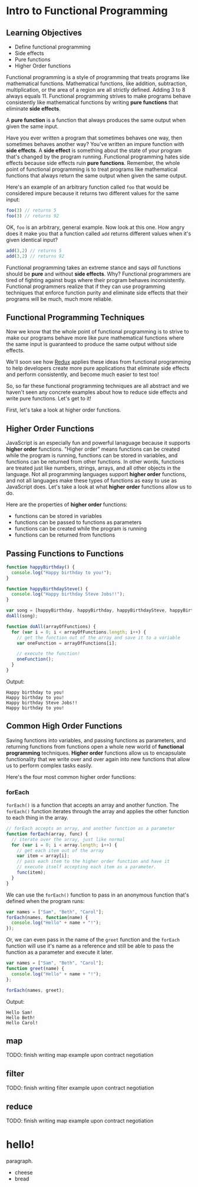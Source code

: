 # Intro to Functional Programming

## Learning Objectives
* Define functional programming
* Side effects
* Pure functions
* Higher Order functions

Functional programming is a style of programming that treats programs
like mathematical functions. Mathematical functions, like addition,
subtraction, multiplication, or the area of a region are all strictly
defined. Adding 3 to 8 always equals 11. Functional programming strives
to make programs behave consistently like mathematical functions by
writing **pure functions** that eliminate **side effects**.

A **pure function** is a function that always produces the same output
when given the same input.

Have you ever written a program that sometimes behaves one way, then sometimes
behaves another way? You've written an impure function with **side effects**.
A **side effect** is something about the state of your program that's changed
by the program running. Functional programming hates side effects because
side effects ruin **pure functions**. Remember, the whole point of functional
programming is to treat programs like mathematical functions that always return
the same output when given the same output.

Here's an example of an arbitrary function called `foo` that would be considered
impure because it returns two different values for the same input:

```js
foo(3) // returns 5
foo(3) // returns 92
```

OK, `foo` is an arbitrary, general example. Now look at this one. How angry
does it make you that a function called `add` returns different values when it's
given identical input?

```js
add(3,2) // returns 5
add(3,2) // returns 92
```

Functional programming takes an extreme stance and says *all* functions should
be **pure** and without **side effects**. Why? Functional programmers are
tired of fighting against bugs where their program behaves inconsistently.
Functional programmers realize that if they can use programming techniques that
enforce function purity and eliminate side effects that their programs will be
much, much more reliable.

## Functional Programming Techniques
Now we know that the whole point of functional programming is to strive to
make our programs behave more like pure mathematical functions where the same
input is guaranteed to produce the same output without side effects.

We'll soon see how [Redux](http://redux.js.org/) applies these ideas from
functional programming to help developers create more pure applications that 
eliminate side effects and perform consistently, and become much easier to
test too!

So, so far these functional programming techniques are all abstract and
we haven't seen any concrete examples about how to reduce side effects
and write pure functions. Let's get to it!

First, let's take a look at higher order functions.

## Higher Order Functions
JavaScript is an especially fun and powerful lanaguage because it supports
**higher order** functions. "Higher order" means functions can be created while
the program is running, functions can be stored in variables, and functions can
be returned from other functions. In other words, functions are treated just
like numbers, strings, arrays, and all other objects in the language. Not all
programming languages support **higher order** functions, and not all languages
make these types of functions as easy to use as JavaScript does. Let's take a
look at what **higher order** functions allow us to do.

Here are the properties of **higher order** functions:

* functions can be stored in variables
* functions can be passed to functions as parameters
* functions can be created while the program is running
* functions can be returned from functions

## Passing Functions to Functions
```js
function happyBirthday() {
  console.log("Happy birthday to you!");
}

function happyBirthdaySteve() {
  console.log("Happy birthday Steve Jobs!!");
}
```

```js
var song = [happyBirthday, happyBirthday, happyBirthdaySteve, happyBirthday];
doAll(song);
```

```js
function doAll(arrayOfFunctions) {
  for (var i = 0; i < arrayOfFunctions.length; i++) {
    // get the function out of the array and save it to a variable
    var oneFunction = arrayOfFunctions[i];

    // execute the function!
    oneFunction();
  }
}
```

Output:

```
Happy birthday to you!
Happy birthday to you!
Happy birthday Steve Jobs!!
Happy birthday to you!
```

## Common High Order Functions
Saving functions into variables, and passing functions as parameters, and
returning functions from functions open a whole new world of **functional
programming** techniques. **Higher order** functions allow us to encapsulate
functionality that we write over and over again into new functions that allow
us to perform complex tasks easily.

Here's the four most common higher order functions:

### forEach
`forEach()` is a function that accepts an array and another function. The
`forEach()` function iterates through the array and applies the other function
to each thing in the array.

```js
// forEach accepts an array, and another function as a parameter
function forEach(array, func) {
  // iterate over the array, just like normal
  for (var i = 0; i < array.length; i++) {
    // get each item out of the array
    var item = array[i];
    // pass each item to the higher order function and have it
    // execute itself accepting each item as a parameter.
    func(item);
  }
}
```

We can use the `forEach()` function to pass in an anonymous function that's
defined when the program runs:

```js
var names = ["Sam", "Beth", "Carol"];
forEach(names, function(name) {
  console.log("Hello" + name + "!");  
});
```

Or, we can even pass in the name of the `greet` function and the `forEach`
function will use it's name as a reference and still be able to pass the
function as a parameter and execute it later.

```js
var names = ["Sam", "Beth", "Carol"];
function greet(name) {
  console.log("Hello" + name + "!");  
};

forEach(names, greet);
```

Output:

```
Hello Sam!
Hello Beth!
Hello Carol!
```

## map
TODO: finish writing map example upon contract negotiation

## filter
TODO: finish writing filter example upon contract negotiation

## reduce
TODO: finish writing map example upon contract negotiation

<h1>hello!</h1>
<p>paragraph.</p>
<ul>
  <li>cheese</li>
  <li>bread</li>
</ul>
